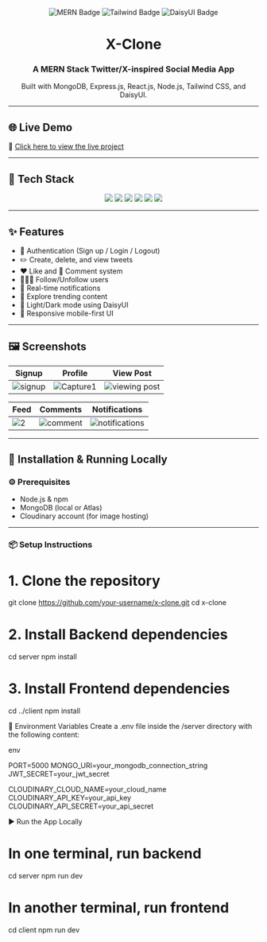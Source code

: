 <p align="center">
  <img src="https://img.shields.io/badge/MERN-Stack-blueviolet?style=for-the-badge&logo=mongodb&logoColor=white" alt="MERN Badge"/>
  <img src="https://img.shields.io/badge/TailwindCSS-UI-blue?style=for-the-badge&logo=tailwindcss&logoColor=white" alt="Tailwind Badge"/>
  <img src="https://img.shields.io/badge/DaisyUI-Tailwind-rose?style=for-the-badge&logo=daisyui&logoColor=white" alt="DaisyUI Badge"/>
</p>

<h1 align="center"> X-Clone</h1>
<h3 align="center">A MERN Stack Twitter/X-inspired Social Media App</h3>

<p align="center">
  Built with MongoDB, Express.js, React.js, Node.js, Tailwind CSS, and DaisyUI.
</p>

---

## 🌐 Live Demo

🔗 [Click here to view the live project](https://twitter-clone-hscd.onrender.com/)

---

## 🧩 Tech Stack

<p align="center">
  <img src="https://img.shields.io/badge/MongoDB-4EA94B?style=for-the-badge&logo=mongodb&logoColor=white"/>
  <img src="https://img.shields.io/badge/Express.js-000000?style=for-the-badge&logo=express&logoColor=white"/>
  <img src="https://img.shields.io/badge/React-61DBFB?style=for-the-badge&logo=react&logoColor=white"/>
  <img src="https://img.shields.io/badge/Node.js-3C873A?style=for-the-badge&logo=node.js&logoColor=white"/>
  <img src="https://img.shields.io/badge/TailwindCSS-38b2ac?style=for-the-badge&logo=tailwind-css&logoColor=white"/>
  <img src="https://img.shields.io/badge/DaisyUI-F472B6?style=for-the-badge&logo=daisyui&logoColor=white"/>
</p>

---

## ✨ Features

- 🔐 Authentication (Sign up / Login / Logout)
- ✏️ Create, delete, and view tweets
- ❤️ Like and 💬 Comment system
- 🧑‍🤝‍🧑 Follow/Unfollow users
- 🔔 Real-time notifications
- 🔎 Explore trending content
- 🌙 Light/Dark mode using DaisyUI
- 📱 Responsive mobile-first UI

---

## 🖼️ Screenshots

| Signup | Profile | View Post |
|--------|---------|-----------|
| ![signup](https://github.com/user-attachments/assets/c900d3d2-cec2-428e-8d7c-41dd51350412) | ![Capture1](https://github.com/user-attachments/assets/a025560e-f7ab-4b08-ad73-0b0849f6cda2) | ![viewing post](https://github.com/user-attachments/assets/bdec30fc-94e7-4b95-9684-3f77b7450991) |

| Feed | Comments | Notifications |
|------|----------|---------------|
| ![2](https://github.com/user-attachments/assets/29198cee-4f64-47fc-8698-a88c3bcc9570) | ![comment](https://github.com/user-attachments/assets/f1763870-8dcf-4805-ba2d-cee6e455ce83) | ![notifications](https://github.com/user-attachments/assets/077a6dba-e3fd-49ef-b0e1-f74e6ae2404d) |

---

## 🧪 Installation & Running Locally

### ⚙️ Prerequisites

- Node.js & npm
- MongoDB (local or Atlas)
- Cloudinary account (for image hosting)

---

### 📦 Setup Instructions


# 1. Clone the repository
git clone https://github.com/your-username/x-clone.git
cd x-clone

# 2. Install Backend dependencies
cd server
npm install

# 3. Install Frontend dependencies
cd ../client
npm install

🧩 Environment Variables
Create a .env file inside the /server directory with the following content:

env

PORT=5000
MONGO_URI=your_mongodb_connection_string
JWT_SECRET=your_jwt_secret

CLOUDINARY_CLOUD_NAME=your_cloud_name
CLOUDINARY_API_KEY=your_api_key
CLOUDINARY_API_SECRET=your_api_secret


▶️ Run the App Locally

# In one terminal, run backend
cd server
npm run dev

# In another terminal, run frontend
cd client
npm run dev
